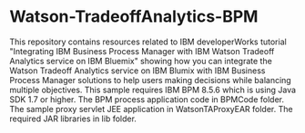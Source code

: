 # Watson-TradeoffAnalytics-BPM
This repository contains resources related to IBM developerWorks tutorial "Integrating IBM Business Process Manager with IBM Watson Tradeoff Analytics service on IBM Bluemix" showing how you can integrate the Watson Tradeoff Analytics service on IBM Blumix with IBM Business Process Manager solutions to help users making decisions while balancing multiple objectives.
This sample requires IBM BPM 8.5.6 which is using Java SDK 1.7 or higher.
The BPM process application code in BPMCode folder.
The sample proxy servlet JEE application in WatsonTAProxyEAR folder.
The required JAR libraries in lib folder.
